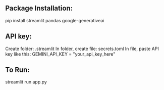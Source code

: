 ## Package Installation:
pip install streamlit pandas google-generativeai

## API key:
Create folder: .streamlit
In folder, create file: secrets.toml
In file, paste API key like this: GEMINI_API_KEY = "your_api_key_here"

## To Run:
streamlit run app.py
